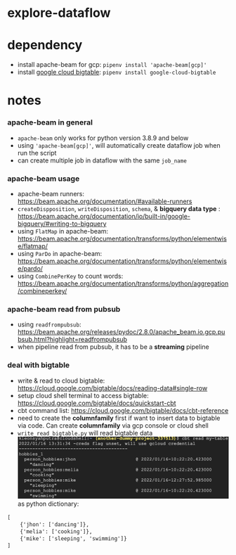 # explore-dataflow

# dependency
* install apache-beam for gcp: `pipenv install 'apache-beam[gcp]'`
* install [google cloud bigtable](https://googleapis.dev/python/bigtable/latest/index.html): `pipenv install google-cloud-bigtable`

# notes

### apache-beam in general
* `apache-beam` only works for python version 3.8.9 and below
* using `'apache-beam[gcp]'`, will automatically create dataflow job when run the script
* can create multiple job in dataflow with the same `job_name`

### apache-beam usage
* apache-beam runners: https://beam.apache.org/documentation/#available-runners
* `createDispposition`, `writeDisposition`, `schema`, & **bigquery data type** : https://beam.apache.org/documentation/io/built-in/google-bigquery/#writing-to-bigquery
* using `FlatMap` in apache-beam: https://beam.apache.org/documentation/transforms/python/elementwise/flatmap/
* using `ParDo` in apache-beam: https://beam.apache.org/documentation/transforms/python/elementwise/pardo/
* using `CombinePerKey` to count words: https://beam.apache.org/documentation/transforms/python/aggregation/combineperkey/

### apache-beam read from pubsub
* using `readfrompubsub`: https://beam.apache.org/releases/pydoc/2.8.0/apache_beam.io.gcp.pubsub.html?highlight=readfrompubsub
* when pipeline read from pubsub, it has to be a **streaming** pipeline


### deal with bigtable
* write & read to cloud bigtable: https://cloud.google.com/bigtable/docs/reading-data#single-row
* setup cloud shell terminal to access bigtable: https://cloud.google.com/bigtable/docs/quickstart-cbt
* cbt command list: https://cloud.google.com/bigtable/docs/cbt-reference
* need to create the **columnfamily** first if want to insert data to bigtable via code. Can create **columnfamily** via gcp console or cloud shell
* `write_read_bigtable.py` will read bigtable data
![data img](./bigtable-data.png) as python dictionary:
```
[
    {'jhon': ['dancing']}, 
    {'melia': ['cooking']}, 
    {'mike': ['sleeping', 'swimming']}
]
```